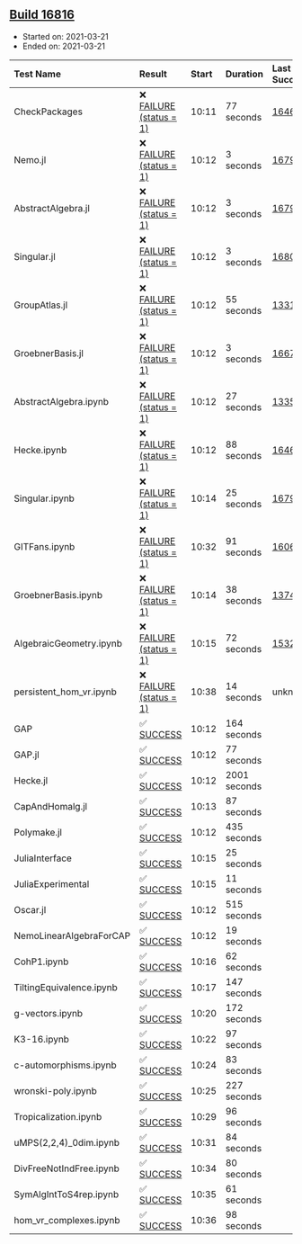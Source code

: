 ## [Build 16816](https://oscarci.mathematik.uni-kl.de/job/oscar/16816/)

* Started on: 2021-03-21
* Ended on: 2021-03-21

| Test Name    | Result | Start | Duration | Last Success | First Failure |
|:-------------|:-------|:------|:---------|:-------------|:--------------|
| CheckPackages | ❌ [FAILURE (status = 1)](https://oscarci.mathematik.uni-kl.de/job/oscar/16816/artifact/logs/build-16816/CheckPackages.log) | 10:11 | 77 seconds | [16463](https://oscarci.mathematik.uni-kl.de/job/oscar/16463/) | [16464](https://oscarci.mathematik.uni-kl.de/job/oscar/16464/) |
| Nemo.jl | ❌ [FAILURE (status = 1)](https://oscarci.mathematik.uni-kl.de/job/oscar/16816/artifact/logs/build-16816/Nemo.jl.log) | 10:12 | 3 seconds | [16793](https://oscarci.mathematik.uni-kl.de/job/oscar/16793/) | [16794](https://oscarci.mathematik.uni-kl.de/job/oscar/16794/) |
| AbstractAlgebra.jl | ❌ [FAILURE (status = 1)](https://oscarci.mathematik.uni-kl.de/job/oscar/16816/artifact/logs/build-16816/AbstractAlgebra.jl.log) | 10:12 | 3 seconds | [16792](https://oscarci.mathematik.uni-kl.de/job/oscar/16792/) | [16793](https://oscarci.mathematik.uni-kl.de/job/oscar/16793/) |
| Singular.jl | ❌ [FAILURE (status = 1)](https://oscarci.mathematik.uni-kl.de/job/oscar/16816/artifact/logs/build-16816/Singular.jl.log) | 10:12 | 3 seconds | [16802](https://oscarci.mathematik.uni-kl.de/job/oscar/16802/) | [16803](https://oscarci.mathematik.uni-kl.de/job/oscar/16803/) |
| GroupAtlas.jl | ❌ [FAILURE (status = 1)](https://oscarci.mathematik.uni-kl.de/job/oscar/16816/artifact/logs/build-16816/GroupAtlas.jl.log) | 10:12 | 55 seconds | [13311](https://oscarci.mathematik.uni-kl.de/job/oscar/13311/) | [13312](https://oscarci.mathematik.uni-kl.de/job/oscar/13312/) |
| GroebnerBasis.jl | ❌ [FAILURE (status = 1)](https://oscarci.mathematik.uni-kl.de/job/oscar/16816/artifact/logs/build-16816/GroebnerBasis.jl.log) | 10:12 | 3 seconds | [16676](https://oscarci.mathematik.uni-kl.de/job/oscar/16676/) | [16677](https://oscarci.mathematik.uni-kl.de/job/oscar/16677/) |
| AbstractAlgebra.ipynb | ❌ [FAILURE (status = 1)](https://oscarci.mathematik.uni-kl.de/job/oscar/16816/artifact/logs/build-16816/AbstractAlgebra.ipynb.log) | 10:12 | 27 seconds | [13355](https://oscarci.mathematik.uni-kl.de/job/oscar/13355/) | [13356](https://oscarci.mathematik.uni-kl.de/job/oscar/13356/) |
| Hecke.ipynb | ❌ [FAILURE (status = 1)](https://oscarci.mathematik.uni-kl.de/job/oscar/16816/artifact/logs/build-16816/Hecke.ipynb.log) | 10:12 | 88 seconds | [16463](https://oscarci.mathematik.uni-kl.de/job/oscar/16463/) | [16464](https://oscarci.mathematik.uni-kl.de/job/oscar/16464/) |
| Singular.ipynb | ❌ [FAILURE (status = 1)](https://oscarci.mathematik.uni-kl.de/job/oscar/16816/artifact/logs/build-16816/Singular.ipynb.log) | 10:14 | 25 seconds | [16793](https://oscarci.mathematik.uni-kl.de/job/oscar/16793/) | [16794](https://oscarci.mathematik.uni-kl.de/job/oscar/16794/) |
| GITFans.ipynb | ❌ [FAILURE (status = 1)](https://oscarci.mathematik.uni-kl.de/job/oscar/16816/artifact/logs/build-16816/GITFans.ipynb.log) | 10:32 | 91 seconds | [16068](https://oscarci.mathematik.uni-kl.de/job/oscar/16068/) | [16069](https://oscarci.mathematik.uni-kl.de/job/oscar/16069/) |
| GroebnerBasis.ipynb | ❌ [FAILURE (status = 1)](https://oscarci.mathematik.uni-kl.de/job/oscar/16816/artifact/logs/build-16816/GroebnerBasis.ipynb.log) | 10:14 | 38 seconds | [13748](https://oscarci.mathematik.uni-kl.de/job/oscar/13748/) | [13749](https://oscarci.mathematik.uni-kl.de/job/oscar/13749/) |
| AlgebraicGeometry.ipynb | ❌ [FAILURE (status = 1)](https://oscarci.mathematik.uni-kl.de/job/oscar/16816/artifact/logs/build-16816/AlgebraicGeometry.ipynb.log) | 10:15 | 72 seconds | [15322](https://oscarci.mathematik.uni-kl.de/job/oscar/15322/) | [15323](https://oscarci.mathematik.uni-kl.de/job/oscar/15323/) |
| persistent_hom_vr.ipynb | ❌ [FAILURE (status = 1)](https://oscarci.mathematik.uni-kl.de/job/oscar/16816/artifact/logs/build-16816/persistent_hom_vr.ipynb.log) | 10:38 | 14 seconds | unknown | unknown |
| GAP | ✅ [SUCCESS](https://oscarci.mathematik.uni-kl.de/job/oscar/16816/artifact/logs/build-16816/GAP.log) | 10:12 | 164 seconds |  |  |
| GAP.jl | ✅ [SUCCESS](https://oscarci.mathematik.uni-kl.de/job/oscar/16816/artifact/logs/build-16816/GAP.jl.log) | 10:12 | 77 seconds |  |  |
| Hecke.jl | ✅ [SUCCESS](https://oscarci.mathematik.uni-kl.de/job/oscar/16816/artifact/logs/build-16816/Hecke.jl.log) | 10:12 | 2001 seconds |  |  |
| CapAndHomalg.jl | ✅ [SUCCESS](https://oscarci.mathematik.uni-kl.de/job/oscar/16816/artifact/logs/build-16816/CapAndHomalg.jl.log) | 10:13 | 87 seconds |  |  |
| Polymake.jl | ✅ [SUCCESS](https://oscarci.mathematik.uni-kl.de/job/oscar/16816/artifact/logs/build-16816/Polymake.jl.log) | 10:12 | 435 seconds |  |  |
| JuliaInterface | ✅ [SUCCESS](https://oscarci.mathematik.uni-kl.de/job/oscar/16816/artifact/logs/build-16816/JuliaInterface.log) | 10:15 | 25 seconds |  |  |
| JuliaExperimental | ✅ [SUCCESS](https://oscarci.mathematik.uni-kl.de/job/oscar/16816/artifact/logs/build-16816/JuliaExperimental.log) | 10:15 | 11 seconds |  |  |
| Oscar.jl | ✅ [SUCCESS](https://oscarci.mathematik.uni-kl.de/job/oscar/16816/artifact/logs/build-16816/Oscar.jl.log) | 10:12 | 515 seconds |  |  |
| NemoLinearAlgebraForCAP | ✅ [SUCCESS](https://oscarci.mathematik.uni-kl.de/job/oscar/16816/artifact/logs/build-16816/NemoLinearAlgebraForCAP.log) | 10:12 | 19 seconds |  |  |
| CohP1.ipynb | ✅ [SUCCESS](https://oscarci.mathematik.uni-kl.de/job/oscar/16816/artifact/logs/build-16816/CohP1.ipynb.log) | 10:16 | 62 seconds |  |  |
| TiltingEquivalence.ipynb | ✅ [SUCCESS](https://oscarci.mathematik.uni-kl.de/job/oscar/16816/artifact/logs/build-16816/TiltingEquivalence.ipynb.log) | 10:17 | 147 seconds |  |  |
| g-vectors.ipynb | ✅ [SUCCESS](https://oscarci.mathematik.uni-kl.de/job/oscar/16816/artifact/logs/build-16816/g-vectors.ipynb.log) | 10:20 | 172 seconds |  |  |
| K3-16.ipynb | ✅ [SUCCESS](https://oscarci.mathematik.uni-kl.de/job/oscar/16816/artifact/logs/build-16816/K3-16.ipynb.log) | 10:22 | 97 seconds |  |  |
| c-automorphisms.ipynb | ✅ [SUCCESS](https://oscarci.mathematik.uni-kl.de/job/oscar/16816/artifact/logs/build-16816/c-automorphisms.ipynb.log) | 10:24 | 83 seconds |  |  |
| wronski-poly.ipynb | ✅ [SUCCESS](https://oscarci.mathematik.uni-kl.de/job/oscar/16816/artifact/logs/build-16816/wronski-poly.ipynb.log) | 10:25 | 227 seconds |  |  |
| Tropicalization.ipynb | ✅ [SUCCESS](https://oscarci.mathematik.uni-kl.de/job/oscar/16816/artifact/logs/build-16816/Tropicalization.ipynb.log) | 10:29 | 96 seconds |  |  |
| uMPS(2,2,4)_0dim.ipynb | ✅ [SUCCESS](https://oscarci.mathematik.uni-kl.de/job/oscar/16816/artifact/logs/build-16816/uMPS-2-2-4-_0dim.ipynb.log) | 10:31 | 84 seconds |  |  |
| DivFreeNotIndFree.ipynb | ✅ [SUCCESS](https://oscarci.mathematik.uni-kl.de/job/oscar/16816/artifact/logs/build-16816/DivFreeNotIndFree.ipynb.log) | 10:34 | 80 seconds |  |  |
| SymAlgIntToS4rep.ipynb | ✅ [SUCCESS](https://oscarci.mathematik.uni-kl.de/job/oscar/16816/artifact/logs/build-16816/SymAlgIntToS4rep.ipynb.log) | 10:35 | 61 seconds |  |  |
| hom_vr_complexes.ipynb | ✅ [SUCCESS](https://oscarci.mathematik.uni-kl.de/job/oscar/16816/artifact/logs/build-16816/hom_vr_complexes.ipynb.log) | 10:36 | 98 seconds |  |  |

